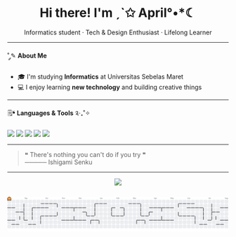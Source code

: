 <h1 align = "center">Hi there! I'm ˏˋ✩ April°•*☾</h1>
<p align = "center">Informatics student · Tech & Design Enthusiast · Lifelong Learner</p>

---

˚ ༘✎ **About Me**

- 🎓 I'm studying **Informatics** at Universitas Sebelas Maret  
- 💻 I enjoy learning **new technology** and building creative things 

---

🗒❛ **Languages & Tools** ༉‧₊˚✧
<p align ="left">
<img src="https://img.shields.io/badge/C-00599C?style=for-the-badge&logo=c&logoColor=white"/>
<img src="https://img.shields.io/badge/C++-004482?style=for-the-badge&logo=c%2B%2B&logoColor=white"/>
<img src="https://img.shields.io/badge/Java-ED8B00?style=for-the-badge&logo=java&logoColor=white"/>
<img src="https://img.shields.io/badge/HTML-E34F26?style=for-the-badge&logo=html5&logoColor=white"/>
<img src="https://img.shields.io/badge/PHP-777BB4?style=for-the-badge&logo=php&logoColor=white"/>
</p>

---

> ❝ There's nothing you can't do if you try ❞  
───── Ishigami Senku
---

<!--˗ˏˋ 📩  ༘ **Reach Me**

- 📧 Email:  
- 📁 Portfolio/Website: kapan2 yh-->

<div align="center">
  <img src="https://visitor-badge.laobi.icu/badge?page_id=aprliwln.aprliwln&left_color=darkblue&right_color=lightblue&left_text=who's%20visiting?%F0%9F%91%80"  />
</div>

###

<picture>
  <source media="(prefers-color-scheme: dark)" srcset="https://raw.githubusercontent.com/aprliwln/aprliwln/output/pacman-contribution-graph-dark.svg">
  <source media="(prefers-color-scheme: light)" srcset="https://raw.githubusercontent.com/aprliwln/aprliwln/output/pacman-contribution-graph.svg">
  <img alt="pacman contribution graph" src="https://raw.githubusercontent.com/aprliwln/aprliwln/output/pacman-contribution-graph.svg">
</picture>

###
